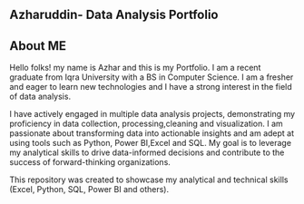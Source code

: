 ## Azharuddin- Data Analysis Portfolio

## About ME
Hello folks! my name is Azhar and this is my Portfolio.
I am a recent graduate from Iqra University with a BS in Computer Science. I am a fresher and eager to learn new technologies and I have a strong interest in the field of data analysis.

I have actively engaged in multiple data analysis projects, demonstrating my proficiency in data collection, processing,cleaning and visualization.
I am passionate about transforming data into actionable insights and am adept at using tools such as Python, Power BI,Excel and SQL. My goal is to leverage my analytical skills to drive data-informed decisions and contribute to the success of forward-thinking organizations.

This repository was created to showcase my analytical and technical skills (Excel, Python, SQL, Power BI and others).
